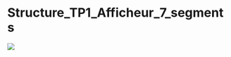 # Structure_TP1_Afficheur_7_segments
<img src=https://user-images.githubusercontent.com/109299545/225334935-cfe117b1-9b6a-4720-ad8d-ff4696d08501.png>
